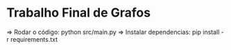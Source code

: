 # Trabalho Final de Grafos

=> Rodar o código: python src/main.py
=> Instalar dependencias: pip install -r requirements.txt
